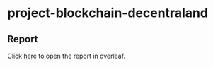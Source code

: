 # project-blockchain-decentraland

## Report

Click [here](https://www.overleaf.com/4973478227vqhdbcbvntsh) to open the report in overleaf.
